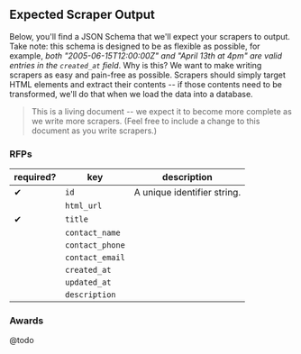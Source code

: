 ## Expected Scraper Output
Below, you'll find a JSON Schema that we'll expect your scrapers to output. Take note: this schema is designed to be as flexible as possible, for example, *both "2005-06-15T12:00:00Z" and "April 13th at 4pm" are valid entries in the `created_at` field*. Why is this? We want to make writing scrapers as easy and pain-free as possible. Scrapers should simply target HTML elements and extract their contents -- if those contents need to be transformed, we'll do that when we load the data into a database.

> This is a living document -- we expect it to become more complete as we write more scrapers. (Feel free to include a change to this document as you write scrapers.)

### RFPs

| required? | key                | description                                   |
| --------- | ------------------ | --------------------------------------------- |
| ✔         | `id`               | A unique identifier string.                   |
|           | `html_url`         |                                               |
| ✔         | `title`            |                                               |
|           | `contact_name`     |                                               |
|           | `contact_phone`    |                                               |
|           | `contact_email`    |                                               |
|           | `created_at`       |                                               |
|           | `updated_at`       |                                               |
|           | `description`      |                                               |


### Awards
@todo
